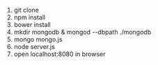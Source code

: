 1. git clone
2. npm install
3. bower install
4. mkdir mongodb & mongod --dbpath ./mongodb
5. mongo mongo.js
6. node server.js
7. open localhost:8080 in browser
